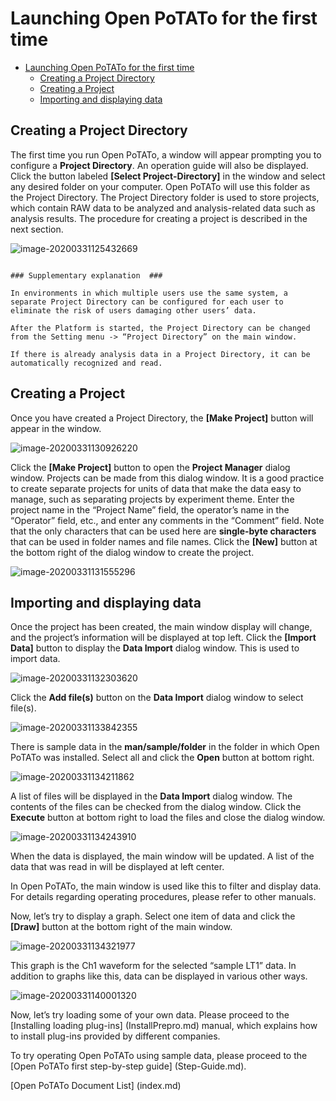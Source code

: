# Launching Open PoTATo for the first time
<!-- TOC -->

- [Launching Open PoTATo for the first time](#launching-open-potato-for-the-first-time)
    - [Creating a Project Directory](#creating-a-project-directory)
    - [Creating a Project](#creating-a-project)
    - [Importing and displaying data](#importing-and-displaying-data)

<!-- /TOC -->
## Creating a Project Directory

The first time you run Open PoTATo, a window will appear prompting you to configure a **Project Directory**. An operation guide will also be displayed. Click the button labeled **[Select Project-Directory]** in the window and select any desired folder on your computer. Open PoTATo will use this folder as the Project Directory. The Project Directory folder is used to store projects, which contain RAW data to be analyzed and analysis-related data such as analysis results. The procedure for creating a project is described in the next section.

![image-20200331125432669](install-potato.assets/image-20200331125432669.png)

```

### Supplementary explanation  ###

In environments in which multiple users use the same system, a separate Project Directory can be configured for each user to eliminate the risk of users damaging other users’ data.

After the Platform is started, the Project Directory can be changed from the Setting menu -> “Project Directory” on the main window.

If there is already analysis data in a Project Directory, it can be automatically recognized and read.

```

<!-- The information beyond this point is the same as that in the [Step-by-step guide] (Step-Guide.md)  -->

## Creating a Project

Once you have created a Project Directory, the **[Make Project]** button will appear in the window.

![image-20200331130926220](install-potato.assets/image-20200331130926220.png)

 Click the **[Make Project]** button to open the **Project Manager** dialog window. Projects can be made from this dialog window. It is a good practice to create separate projects for units of data that make the data easy to manage, such as separating projects by experiment theme. Enter the project name in the “Project Name” field, the operator’s name in the “Operator” field, etc., and enter any comments in the “Comment” field. Note that the only characters that can be used here are **single-byte characters** that can be used in folder names and file names. Click the **[New]** button at the bottom right of the dialog window to create the project.

![image-20200331131555296](install-potato.assets/image-20200331131555296.png)

## Importing and displaying data

Once the project has been created, the main window display will change, and the project’s information will be displayed at top left.  Click the **[Import Data]** button to display the **Data Import** dialog window. This is used to import data.

![image-20200331132303620](install-potato.assets/image-20200331132303620.png)

 Click the **Add file(s)** button on the **Data Import** dialog window to select file(s).

![image-20200331133842355](install-potato.assets/image-20200331133842355.png)

There is sample data in the **man/sample/folder** in the folder in which Open PoTATo was installed. Select all and click the **Open** button at bottom right.

![image-20200331134211862](install-potato.assets/image-20200331134211862.png)

A list of files will be displayed in the **Data Import** dialog window. The contents of the files can be checked from the dialog window. Click the **Execute** button at bottom right to load the files and close the dialog window.

![image-20200331134243910](install-potato.assets/image-20200331134243910.png)

When the data is displayed, the main window will be updated. A list of the data that was read in will be displayed at left center.

In Open PoTATo, the main window is used like this to filter and display data. For details regarding operating procedures, please refer to other manuals.

Now, let’s try to display a graph. Select one item of data and click the **[Draw]** button at the bottom right of the main window.

![image-20200331134321977](install-potato.assets/image-20200331134321977.png)

This graph is the Ch1 waveform for the selected “sample LT1” data. In addition to graphs like this, data can be displayed in various other ways.

![image-20200331140001320](install-potato.assets/image-20200331140001320.png)

Now, let’s try loading some of your own data. Please proceed to the [Installing loading plug-ins] (InstallPrepro.md) manual, which explains how to install plug-ins provided by different companies.

To try operating Open PoTATo using sample data, please proceed to the [Open PoTATo first step-by-step guide] (Step-Guide.md).

[Open PoTATo Document List] (index.md)

